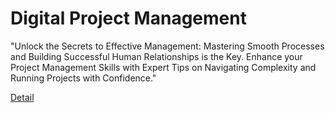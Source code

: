 # Digital Project Management

"Unlock the Secrets to Effective Management: Mastering Smooth Processes and Building Successful Human Relationships is the Key. Enhance your Project Management Skills with Expert Tips on Navigating Complexity and Running Projects with Confidence." 

[Detail](https://eduitfree.com/course/digital-project-management)